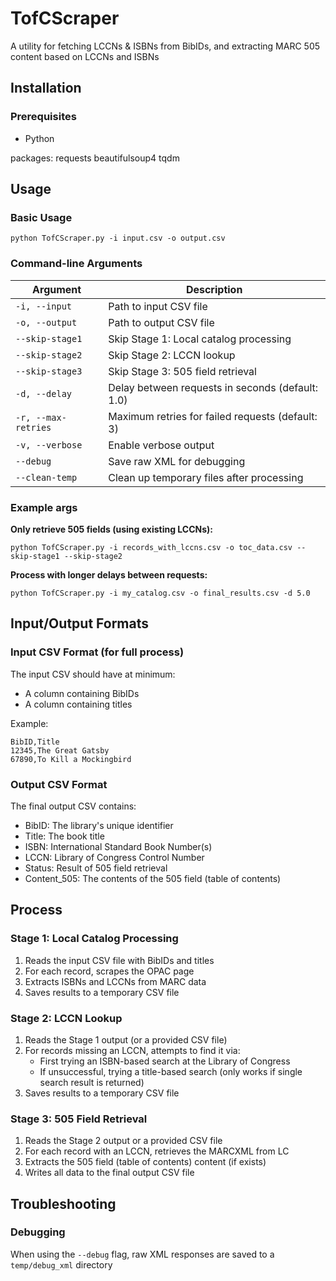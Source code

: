 # TofCScraper

A utility for fetching LCCNs & ISBNs from BibIDs, and extracting MARC 505 content based on LCCNs and ISBNs

## Installation

### Prerequisites

- Python

packages: requests beautifulsoup4 tqdm

## Usage

### Basic Usage

```
python TofCScraper.py -i input.csv -o output.csv
```

### Command-line Arguments

| Argument | Description |
|----------|-------------|
| `-i, --input` | Path to input CSV file |
| `-o, --output` | Path to output CSV file |
| `--skip-stage1` | Skip Stage 1: Local catalog processing |
| `--skip-stage2` | Skip Stage 2: LCCN lookup |
| `--skip-stage3` | Skip Stage 3: 505 field retrieval |
| `-d, --delay` | Delay between requests in seconds (default: 1.0) |
| `-r, --max-retries` | Maximum retries for failed requests (default: 3) |
| `-v, --verbose` | Enable verbose output |
| `--debug` | Save raw XML for debugging |
| `--clean-temp` | Clean up temporary files after processing |

### Example args

**Only retrieve 505 fields (using existing LCCNs):**
```
python TofCScraper.py -i records_with_lccns.csv -o toc_data.csv --skip-stage1 --skip-stage2
```

**Process with longer delays between requests:**
```
python TofCScraper.py -i my_catalog.csv -o final_results.csv -d 5.0
```

## Input/Output Formats

### Input CSV Format (for full process)

The input CSV should have at minimum:
- A column containing BibIDs
- A column containing titles

Example:
```csv
BibID,Title
12345,The Great Gatsby
67890,To Kill a Mockingbird
```

### Output CSV Format

The final output CSV contains:
- BibID: The library's unique identifier
- Title: The book title
- ISBN: International Standard Book Number(s)
- LCCN: Library of Congress Control Number
- Status: Result of 505 field retrieval
- Content_505: The contents of the 505 field (table of contents)

## Process

### Stage 1: Local Catalog Processing
1. Reads the input CSV file with BibIDs and titles
2. For each record, scrapes the OPAC page
3. Extracts ISBNs and LCCNs from MARC data
4. Saves results to a temporary CSV file

### Stage 2: LCCN Lookup
1. Reads the Stage 1 output (or a provided CSV file)
2. For records missing an LCCN, attempts to find it via:
   - First trying an ISBN-based search at the Library of Congress
   - If unsuccessful, trying a title-based search (only works if single search result is returned)
3. Saves results to a temporary CSV file

### Stage 3: 505 Field Retrieval
1. Reads the Stage 2 output or a provided CSV file
2. For each record with an LCCN, retrieves the MARCXML from LC
3. Extracts the 505 field (table of contents) content (if exists)
4. Writes all data to the final output CSV file

## Troubleshooting

### Debugging

When using the `--debug` flag, raw XML responses are saved to a `temp/debug_xml` directory
